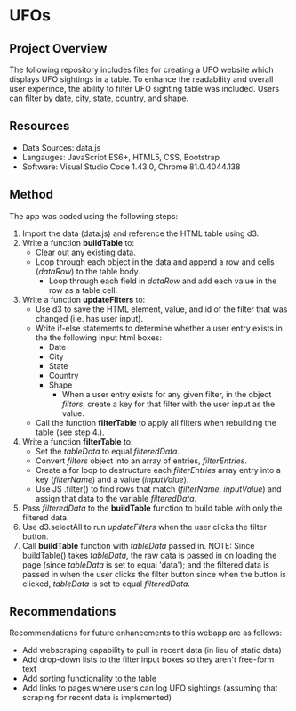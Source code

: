 # UFOs

## Project Overview
The following repository includes files for creating a UFO website which displays UFO sightings in a table. To enhance the readability and overall user experince, the ability to filter UFO sighting table was included. Users can filter by date, city, state, country, and shape.

## Resources
* Data Sources: data.js
* Langauges: JavaScript ES6+,  HTML5, CSS, Bootstrap
* Software: Visual Studio Code 1.43.0, Chrome 81.0.4044.138

## Method
The app was coded using the following steps:

1. Import the data (data.js) and reference the HTML table using d3.
2. Write a function **buildTable** to:
    * Clear out any existing data.
    * Loop through each object in the data and append a row and cells (*dataRow*) to the table body.
        * Loop through each field in *dataRow* and add each value in the row as a table cell.
3. Write a function **updateFilters** to:
    * Use d3 to save the HTML element, value, and id of the filter that was changed (i.e. has user input).
    * Write if-else statements to determine whether a user entry exists in the the following input html boxes:
        * Date
        * City
        * State
        * Country
        * Shape
            * When a user entry exists for any given filter, in the object *filters*, create a key for that filter with the user input as the value.
    * Call the function **filterTable** to apply all filters when rebuilding the table (see step 4.).
4. Write a function **filterTable** to:
    * Set the *tableData* to equal *filteredData*.
    * Convert *filters* object into an array of entries, *filterEntries*.
    * Create a for loop to destructure each *filterEntries* array entry into a key (*filterName*) and a value (*inputValue*).
    * Use JS .filter() to find rows that match (*filterName*, *inputValue*) and assign that data to the variable *filteredData*.
5. Pass *filteredData* to the **buildTable** function to build table with only the filtered data.
6. Use d3.selectAll to run *updateFilters* when the user clicks the filter button.
7. Call **buildTable** function with *tableData* passed in.
NOTE: Since buildTable() takes *tableData*, the raw data is passed in on loading the page (since *tableData* is set to equal 'data'); and the filtered data is passed in when the user clicks the filter button since when the button is clicked, *tableData* is set to equal *filteredData*.

## Recommendations
Recommendations for future enhancements to this webapp are as follows:
* Add webscraping capability to pull in recent data (in lieu of static data)
* Add drop-down lists to the filter input boxes so they aren't free-form text
* Add sorting functionality to the table
* Add links to pages where users can log UFO sightings (assuming that scraping for recent data is implemented)